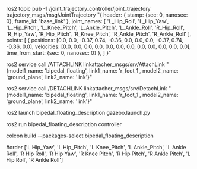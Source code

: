 ros2 topic pub -1 /joint_trajectory_controller/joint_trajectory trajectory_msgs/msg/JointTrajectory  "{
    header: {
        stamp: {sec: 0, nanosec: 0},
        frame_id: 'base_link'
    },
    joint_names: [
        'L_Hip_Roll', 'L_Hip_Yaw', 'L_Hip_Pitch', 'L_Knee_Pitch',
        'L_Ankle_Pitch', 'L_Ankle_Roll', 'R_Hip_Roll', 'R_Hip_Yaw',
        'R_Hip_Pitch', 'R_Knee_Pitch', 'R_Ankle_Pitch', 'R_Ankle_Roll'
    ],
    points: [
        {
            positions: [0.0, 0.0, -0.37, 0.74, -0.36, 0.0, 0.0, 0.0, -0.37, 0.74, -0.36, 0.0],
            velocities: [0.0, 0.0, 0.0, 0.0, 0.0, 0.0, 0.0, 0.0, 0.0, 0.0, 0.0, 0.0],
            time_from_start: {sec: 0, nanosec: 0}
        },
    ]
}"


ros2 service call /ATTACHLINK linkattacher_msgs/srv/AttachLink "{model1_name: 'bipedal_floating', link1_name: 'r_foot_1', model2_name: 'ground_plane', link2_name: 'link'}"

ros2 service call /DETACHLINK linkattacher_msgs/srv/DetachLink "{model1_name: 'bipedal_floating', link1_name: 'r_foot_1', model2_name: 'ground_plane', link2_name: 'link'}"



ros2 launch bipedal_floating_description gazebo.launch.py

ros2 run bipedal_floating_description controller


colcon build --packages-select bipedal_floating_description


#order
['L Hip_Yaw', 'L Hip_Pitch', 'L Knee_Pitch', 'L Ankle_Pitch', 'L Ankle Roll', 'R Hip Roll', 'R Hip Yaw', 'R Knee Pitch', 'R Hip Pitch', 'R Ankle Pitch', 'L Hip Roll', 'R Ankle Roll']